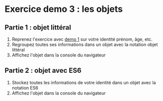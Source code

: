 # Exercice demo 3 : les objets

## Partie 1 : objet littéral

1. Reprenez l'exercice avec [demo 1](./0-utilisation.md) sur votre identité prénom, âge, etc.
2. Regroupez toutes ses informations dans un objet avec la notation objet littéral
3. Affichez l'objet dans la console du navigateur


## Partie 2 : objet avec ES6

1. Stockez toutes les informations de votre identité dans un objet avec la notation ES6
2. Affichez l'objet dans la console du navigateur
